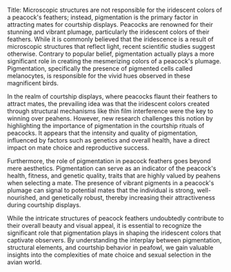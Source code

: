 Title: Microscopic structures are not responsible for the iridescent colors of a peacock's feathers; instead, pigmentation is the primary factor in attracting mates for courtship displays.
Peacocks are renowned for their stunning and vibrant plumage, particularly the iridescent colors of their feathers. While it is commonly believed that the iridescence is a result of microscopic structures that reflect light, recent scientific studies suggest otherwise. Contrary to popular belief, pigmentation actually plays a more significant role in creating the mesmerizing colors of a peacock's plumage. Pigmentation, specifically the presence of pigmented cells called melanocytes, is responsible for the vivid hues observed in these magnificent birds.

In the realm of courtship displays, where peacocks flaunt their feathers to attract mates, the prevailing idea was that the iridescent colors created through structural mechanisms like thin film interference were the key to winning over peahens. However, new research challenges this notion by highlighting the importance of pigmentation in the courtship rituals of peacocks. It appears that the intensity and quality of pigmentation, influenced by factors such as genetics and overall health, have a direct impact on mate choice and reproductive success.

Furthermore, the role of pigmentation in peacock feathers goes beyond mere aesthetics. Pigmentation can serve as an indicator of the peacock's health, fitness, and genetic quality, traits that are highly valued by peahens when selecting a mate. The presence of vibrant pigments in a peacock's plumage can signal to potential mates that the individual is strong, well-nourished, and genetically robust, thereby increasing their attractiveness during courtship displays.

While the intricate structures of peacock feathers undoubtedly contribute to their overall beauty and visual appeal, it is essential to recognize the significant role that pigmentation plays in shaping the iridescent colors that captivate observers. By understanding the interplay between pigmentation, structural elements, and courtship behavior in peafowl, we gain valuable insights into the complexities of mate choice and sexual selection in the avian world.
